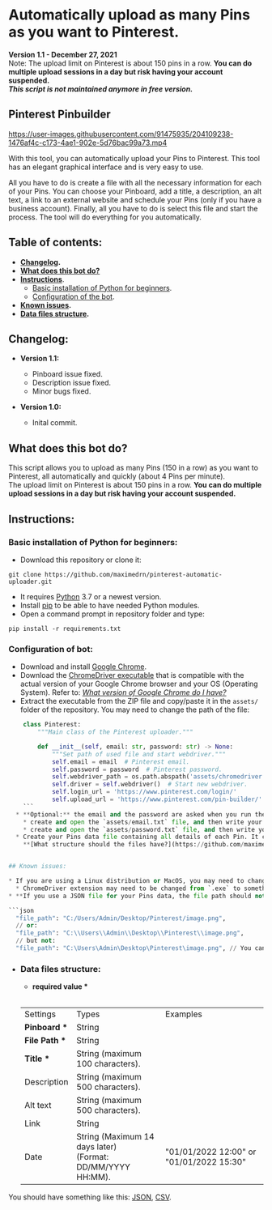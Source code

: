 # Automatically upload as many Pins as you want to Pinterest.

**Version 1.1 - December 27, 2021**  
Note: The upload limit on Pinterest is about 150 pins in a row. **You can do multiple upload sessions in a day but risk having your account suspended.**  
_**This script is not maintained anymore in free version.**_


## Pinterest Pinbuilder

https://user-images.githubusercontent.com/91475935/204109238-1476af4c-c173-4ae1-902e-5d76bac99a73.mp4

With this tool, you can automatically upload your Pins to Pinterest. This tool has an elegant graphical interface and is very easy to use.

All you have to do is create a file with all the necessary information for each of your Pins. You can choose your Pinboard, add a title, a description, an alt text, a link to an external website and schedule your Pins (only if you have a business account). Finally, all you have to do is select this file and start the process. The tool will do everything for you automatically.


## Table of contents:

* **[Changelog](https://github.com/maximedrn/pinterest-automatic-upload#changelog).**
* **[What does this bot do?](https://github.com/maximedrn/pinterest-automatic-upload#what-does-this-bot-do)**
* **[Instructions](https://github.com/maximedrn/pinterest-automatic-upload#instructions)**.
  * [Basic installation of Python for beginners](https://github.com/maximedrn/pinterest-automatic-upload#basic-installation-of-python-for-beginners).
  * [Configuration of the bot](https://github.com/maximedrn/pinterest-automatic-upload#configuration-of-the-bot).
* **[Known issues](https://github.com/maximedrn/pinterest-automatic-upload#known-issues).**
* **[Data files structure](https://github.com/maximedrn/pinterest-automatic-upload#data-files-structure).**


## Changelog:

* **Version 1.1:**
  * Pinboard issue fixed.
  * Description issue fixed.
  * Minor bugs fixed. 

* **Version 1.0:** 
  * Inital commit.


## What does this bot do?

This script allows you to upload as many Pins (150 in a row) as you want to Pinterest, all automatically and quickly (about 4 Pins per minute).  
The upload limit on Pinterest is about 150 pins in a row. **You can do multiple upload sessions in a day but risk having your account suspended.**


## Instructions:

### Basic installation of Python for beginners:
  * Download this repository or clone it:
  
  ```
  git clone https://github.com/maximedrn/pinterest-automatic-uploader.git
  ```
  * It requires [Python](https://www.python.org/) 3.7 or a newest version.
  * Install [pip](https://pip.pypa.io/en/stable/installation/) to be able to have needed Python modules.
  * Open a command prompt in repository folder and type:
  
  ```
  pip install -r requirements.txt
  ```


### Configuration of bot:

  * Download and install [Google Chrome](https://www.google.com/intl/en_en/chrome/).
  * Download the [ChromeDriver executable](https://chromedriver.chromium.org/downloads) that is compatible with the actual version of your Google Chrome browser and your OS (Operating System). Refer to: _[What version of Google Chrome do I have?](https://www.whatismybrowser.com/detect/what-version-of-chrome-do-i-have)_
  * Extract the executable from the ZIP file and copy/paste it in the `assets/` folder of the repository. You may need to change the path of the file:

```python
    class Pinterest:
        """Main class of the Pinterest uploader."""

        def __init__(self, email: str, password: str) -> None:
            """Set path of used file and start webdriver."""
            self.email = email  # Pinterest email.
            self.password = password  # Pinterest password.
            self.webdriver_path = os.path.abspath('assets/chromedriver.exe')  # Edit this line with your path.
            self.driver = self.webdriver()  # Start new webdriver.
            self.login_url = 'https://www.pinterest.com/login/'
            self.upload_url = 'https://www.pinterest.com/pin-builder/'
    ```
  * **Optional:** the email and the password are asked when you run the bot, but you can:
    * create and open the `assets/email.txt` file, and then write your Pinterest email;
    * create and open the `assets/password.txt` file, and then write your Pinterest password.
  * Create your Pins data file containing all details of each Pin. It can be a JSON or CSV file. Save it in the data folder.  
    **[What structure should the files have?](https://github.com/maximedrn/pinterest-automatic-upload#data-files-structure)**


## Known issues:

* If you are using a Linux distribution or MacOS, you may need to change some parts of the code:  
  * ChromeDriver extension may need to be changed from `.exe` to something else.
* **If you use a JSON file for your Pins data, the file path should not contain a unique "\\". It can be a "/" or a "\\\\":**

```json
  "file_path": "C:/Users/Admin/Desktop/Pinterest/image.png",
  // or:
  "file_path": "C:\\Users\\Admin\\Desktop\\Pinterest\\image.png",
  // but not:
  "file_path": "C:\Users\Admin\Desktop\Pinterest\image.png", // You can see that "\" is highlighted in red.
  ```

* ### Data files structure:

   * <strong>required value *</strong>
          
   <br>
   <table>
      <tbody>
         <tr>
            <td>Settings</td>
            <td>Types</td>
            <td>Examples</td>
         </tr>
         <tr>
            <td><strong>Pinboard *</strong></td>
            <td>String</td>
         </tr>
         <tr>
            <td><strong>File Path *</strong></td>
            <td>String</td>
         </tr>
         <tr>
            <td><strong>Title *</strong></td>
            <td>String (maximum 100 characters).</td>
         </tr>
         <tr>
            <td>Description</td>
            <td>String (maximum 500 characters).</td>
         </tr>
         <tr>
            <td>Alt text</td>
            <td>String (maximum 500 characters).</td>
         </tr>
         <tr>
            <td>Link</td>
            <td>String</td>
         </tr>
         <tr>
            <td>Date</td>
            <td>String (Maximum 14 days later)
              <br>(Format: DD/MM/YYYY HH:MM).</td>
            <td>"01/01/2022 12:00" or "01/01/2022 15:30"</td>
         </tr>
      </tbody>
   </table>

You should have something like this:  [JSON](https://github.com/maximedrn/pinterest-automatic-upload/blob/master/data/json_structure.json), [CSV](https://github.com/maximedrn/pinterest-automatic-upload/blob/master/data/csv_structure.csv).
